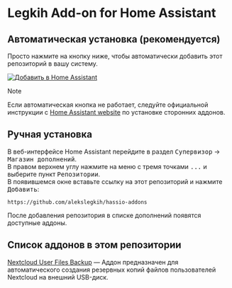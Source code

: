 # Legkih Add-on for Home Assistant

## Автоматическая установка (рекомендуется)

Просто нажмите на кнопку ниже, чтобы автоматически
добавить этот репозиторий в вашу систему.  

[![Добавить в Home Assistant](https://img.shields.io/badge/Добавить%20в-Home%20Assistant-blue?logo=home-assistant&logoColor=white&labelColor=41B3A3)](https://my.home-assistant.io/redirect/supervisor_add_addon_repository/?repository_url=https://github.com/alekslegkih/hassio-addons)  
> [!NOTE]
>Если автоматическая кнопка не работает, следуйте официальной инструкции с
[Home Assistant website](https://www.home-assistant.io/common-tasks/os#installing-a-third-party-add-on-repository)
по установке сторонних аддонов.  

## Ручная установка

В веб-интерфейсе Home Assistant перейдите в раздел <kbd>Супервизор</kbd> ->
<kbd>Магазин дополнений</kbd>.  
В правом верхнем углу нажмите на меню с тремя точками <kbd>...</kbd>
и выберите пункт <kbd>Репозитории</kbd>.  
В появившемся окне вставьте ссылку на этот репозиторий
и нажмите <kbd>Добавить</kbd>:  

``` text
https://github.com/alekslegkih/hassio-addons
```

После добавления репозитория в списке дополнений появятся доступные аддоны.

## Список аддонов в этом репозитории

[Nextcloud User Files Backup](https://github.com/alekslegkih/hassio-addons/tree/main/nc_user_files_backup)
 — Аддон предназначен для автоматического создания резервных копий файлов
 пользователей Nextcloud на внешний USB-диск.
